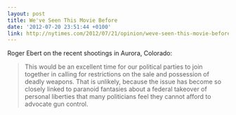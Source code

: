 ```yaml
---
layout: post
title: We've Seen This Movie Before
date: '2012-07-20 23:51:44 +0100'
link: http://nytimes.com/2012/07/21/opinion/weve-seen-this-movie-before.html
---
```

Roger Ebert on the recent shootings in Aurora, Colorado:

> This would be an excellent time for our political parties to join together in calling for restrictions on the sale and possession of deadly weapons. That is unlikely, because the issue has become so closely linked to paranoid fantasies about a federal takeover of personal liberties that many politicians feel they cannot afford to advocate gun control.